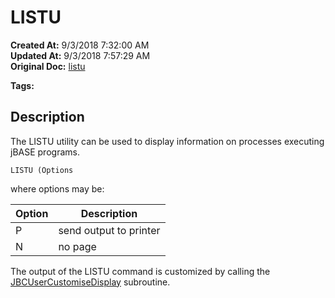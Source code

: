 # LISTU

**Created At:** 9/3/2018 7:32:00 AM  
**Updated At:** 9/3/2018 7:57:29 AM  
**Original Doc:** [listu](https://docs.jbase.com/46963-utilities/listu)  

**Tags:**
<badge text='utilities' vertical='middle' />
<badge text='process monitoring' vertical='middle' />

## Description 

The LISTU utility can be used to display information on processes executing jBASE programs.

```
LISTU (Options
```

where options may be:


| Option<br> | Description<br> |
| --- | --- |
| P<br> | send output to printer<br> |
| N<br> | no page<br> |


The output of the LISTU command is customized by calling the [JBCUserCustomiseDisplay](customizing-the-output-of-commands) subroutine.

